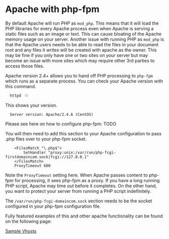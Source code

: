
# Apache with php-fpm

By default Apache will run PHP as `mod_php`. This means that it will load the PHP libraries for every Apache process even when Apache is serving a static files such as an image or text. This can cause bloating of the Apache memory usage on your server. Another issue with running PHP as `mod_php` is that the Apache users needs to be able to read the files in your document root and any files it writes will be created with apache as the owner. This may be fine if you only have one or two sites on your server but may become an issue with more sites which may require other 3rd parties to access those files.

Apache version 2.4+ allows you to hand off PHP processing to `php-fpm` which runs as a separate process. You can check your Apache version with this command.

```bash
  httpd -V
```

This shows your version.

```console
  Server version: Apache/2.4.6 (CentOS)
```

Please see here on how to configure php-fpm: TODO

You will then need to add this section to your Apache configuration to pass .php files over to your php-fpm socket.

```apacheconf
    <FilesMatch "\.php$">
        SetHandler "proxy:unix:/var/run/php-fcgi-firstdomaincom.sock|fcgi://127.0.0.1"
    </FilesMatch>
    ProxyTimeout 600
```

Note the `ProxyTimeout` setting here. When Apache passes content to php-fpm for processing, it sees php-fpm as a proxy. If you have a long running PHP script, Apache may time out before it completes. On the other hand, you want to protect your server from running a PHP script indefinitely.

The `/var/run/php-fcgi-domaincom.sock` section needs to be the socket configured in your php-fpm configuration file.

Fully featured examples of this and other apache functionality can be found on the following page:

[Sample Vhosts](/linux/php/examplevhosts.html)
